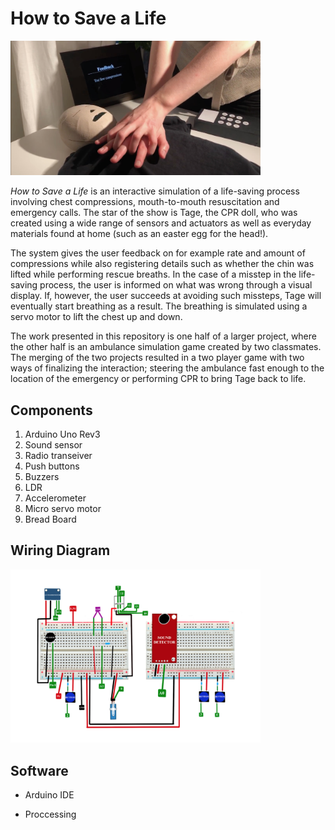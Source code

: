 # How to Save a Life
<img
  src="/CPR.jpeg"
  alt="CPR-doll"
  style="width:400px">

*How to Save a Life* is an interactive simulation of a life-saving process involving chest compressions, mouth-to-mouth resuscitation and emergency calls. The star of the show is Tage, the CPR doll, who was created using a wide range of sensors and actuators as well as everyday materials found at home (such as an easter egg for the head!).

The system gives the user feedback on for example rate and amount of compressions while also registering details such as whether the chin was lifted while performing rescue breaths. In the case of a misstep in the life-saving process, the user is informed on what was wrong through a visual display. If, however, the user succeeds at avoiding such missteps, Tage will eventually start breathing as a result. The breathing is simulated using a servo motor to lift the chest up and down.

The work presented in this repository is one half of a larger project, where the other half is an ambulance simulation game created by two classmates. The merging of the two projects resulted in a two player game with two ways of finalizing the interaction; steering the ambulance fast enough to the location of the emergency or performing CPR to bring Tage back to life.

## Components

1. Arduino Uno Rev3
2. Sound sensor
3. Radio transeiver
4. Push buttons
5. Buzzers
6. LDR
7. Accelerometer
8. Micro servo motor
9. Bread Board

## Wiring Diagram

<img
  src="Wiring-Diagram.png"
  alt="Wiring-Diagram"
  style="width:400px">

## Software

* Arduino IDE

* Proccessing


  
 
